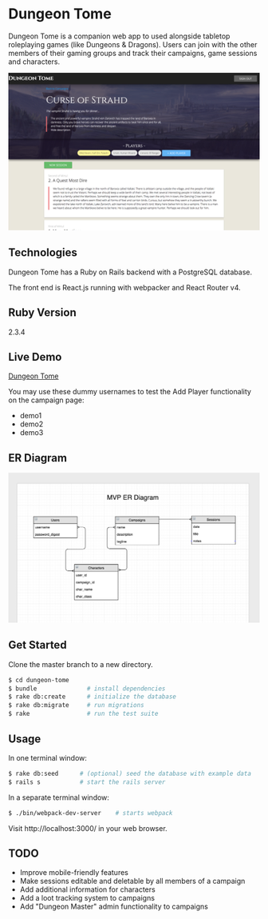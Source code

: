# Dungeon Tome

Dungeon Tome is a companion web app to used alongside tabletop roleplaying games (like Dungeons & Dragons). Users can join with the other members of their gaming groups and track their campaigns, game sessions and characters.

![DungeonTome](campaign_image.png)

## Technologies

Dungeon Tome has a Ruby on Rails backend with a PostgreSQL database.

The front end is React.js running with webpacker and React Router v4.

## Ruby Version

2.3.4

## Live Demo

[Dungeon Tome](https://dungeon-tome.herokuapp.com/)

You may use these dummy usernames to test the Add Player functionality on the campaign page:
* demo1
* demo2
* demo3

## ER Diagram

![ER](er_diagram.png)

## Get Started

Clone the master branch to a new directory.

```bash
$ cd dungeon-tome
$ bundle              # install dependencies
$ rake db:create      # initialize the database
$ rake db:migrate     # run migrations
$ rake                # run the test suite
```

## Usage

In one terminal window:

```bash
$ rake db:seed      # (optional) seed the database with example data
$ rails s           # start the rails server
```

In a separate terminal window:

```bash
$ ./bin/webpack-dev-server    # starts webpack
```

Visit http://localhost:3000/ in your web browser.

## TODO

* Improve mobile-friendly features
* Make sessions editable and deletable by all members of a campaign
* Add additional information for characters
* Add a loot tracking system to campaigns
* Add "Dungeon Master" admin functionality to campaigns
